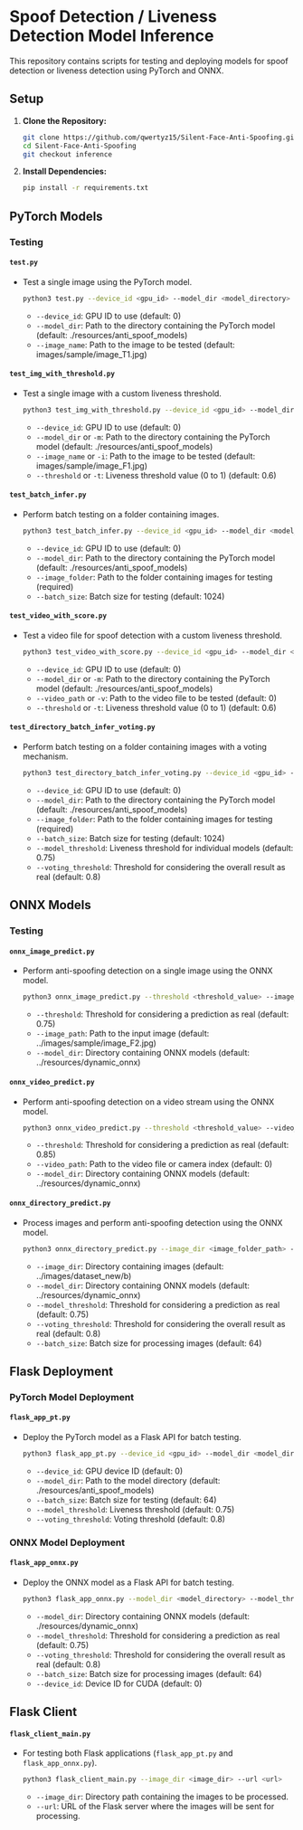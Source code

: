 # Spoof Detection / Liveness Detection Model Inference

This repository contains scripts for testing and deploying models for spoof detection or liveness detection using PyTorch and ONNX.

## Setup

1. **Clone the Repository:**
   ```bash
   git clone https://github.com/qwertyz15/Silent-Face-Anti-Spoofing.git
   cd Silent-Face-Anti-Spoofing
   git checkout inference
   ```

2. **Install Dependencies:**
   ```bash
   pip install -r requirements.txt
   ```

## PyTorch Models

### Testing

#### `test.py`

- Test a single image using the PyTorch model.
  ```bash
  python3 test.py --device_id <gpu_id> --model_dir <model_directory> --image_name <image_path>
  ```
  - `--device_id`: GPU ID to use (default: 0)
  - `--model_dir`: Path to the directory containing the PyTorch model (default: ./resources/anti_spoof_models)
  - `--image_name`: Path to the image to be tested (default: images/sample/image_T1.jpg)
  
#### `test_img_with_threshold.py`

- Test a single image with a custom liveness threshold.
  ```bash
  python3 test_img_with_threshold.py --device_id <gpu_id> --model_dir <model_directory> --image_name <image_path> --threshold <threshold_value>
  ```
  - `--device_id`: GPU ID to use (default: 0)
  - `--model_dir` or `-m`: Path to the directory containing the PyTorch model (default: ./resources/anti_spoof_models)
  - `--image_name` or `-i`: Path to the image to be tested (default: images/sample/image_F1.jpg)
  - `--threshold` or `-t`: Liveness threshold value (0 to 1) (default: 0.6)

#### `test_batch_infer.py`

- Perform batch testing on a folder containing images.
  ```bash
  python3 test_batch_infer.py --device_id <gpu_id> --model_dir <model_directory> --image_folder <image_folder_path> --batch_size <batch_size>
  ```
  - `--device_id`: GPU ID to use (default: 0)
  - `--model_dir`: Path to the directory containing the PyTorch model (default: ./resources/anti_spoof_models)
  - `--image_folder`: Path to the folder containing images for testing (required)
  - `--batch_size`: Batch size for testing (default: 1024)

#### `test_video_with_score.py`

- Test a video file for spoof detection with a custom liveness threshold.
  ```bash
  python3 test_video_with_score.py --device_id <gpu_id> --model_dir <model_directory> --video_path <video_path> --threshold <threshold_value>
  ```
  - `--device_id`: GPU ID to use (default: 0)
  - `--model_dir` or `-m`: Path to the directory containing the PyTorch model (default: ./resources/anti_spoof_models)
  - `--video_path` or `-v`: Path to the video file to be tested (default: 0)
  - `--threshold` or `-t`: Liveness threshold value (0 to 1) (default: 0.6)

#### `test_directory_batch_infer_voting.py`

- Perform batch testing on a folder containing images with a voting mechanism.
  ```bash
  python3 test_directory_batch_infer_voting.py --device_id <gpu_id> --model_dir <model_directory> --image_folder <image_folder_path> --batch_size <batch_size> --model_threshold <model_threshold_value> --voting_threshold <voting_threshold_value>
  ```
  - `--device_id`: GPU ID to use (default: 0)
  - `--model_dir`: Path to the directory containing the PyTorch model (default: ./resources/anti_spoof_models)
  - `--image_folder`: Path to the folder containing images for testing (required)
  - `--batch_size`: Batch size for testing (default: 1024)
  - `--model_threshold`: Liveness threshold for individual models (default: 0.75)
  - `--voting_threshold`: Threshold for considering the overall result as real (default: 0.8)

## ONNX Models

### Testing

#### `onnx_image_predict.py`

- Perform anti-spoofing detection on a single image using the ONNX model.
  ```bash
  python3 onnx_image_predict.py --threshold <threshold_value> --image_path <image_path> --model_dir <model_directory>
  ```
  - `--threshold`: Threshold for considering a prediction as real (default: 0.75)
  - `--image_path`: Path to the input image (default: ../images/sample/image_F2.jpg)
  - `--model_dir`: Directory containing ONNX models (default: ../resources/dynamic_onnx)

#### `onnx_video_predict.py`

- Perform anti-spoofing detection on a video stream using the ONNX model.
  ```bash
  python3 onnx_video_predict.py --threshold <threshold_value> --video_path <video_path> --model_dir <model_directory>
  ```
  - `--threshold`: Threshold for considering a prediction as real (default: 0.85)
  - `--video_path`: Path to the video file or camera index (default: 0)
  - `--model_dir`: Directory containing ONNX models (default: ../resources/dynamic_onnx)

#### `onnx_directory_predict.py`

- Process images and perform anti-spoofing detection using the ONNX model.
  ```bash
  python3 onnx_directory_predict.py --image_dir <image_folder_path> --model_dir <model_directory> --model_threshold <model_threshold_value> --voting_threshold <voting_threshold_value> --batch_size <batch_size>
  ```
  - `--image_dir`: Directory containing images (default: ../images/dataset_new/b)
  - `--model_dir`: Directory containing ONNX models (default: ../resources/dynamic_onnx)
  - `--model_threshold`: Threshold for considering a prediction as real (default: 0.75)
  - `--voting_threshold`: Threshold for considering the overall result as real (default: 0.8)
  - `--batch_size`: Batch size for processing images (default: 64)

## Flask Deployment

### PyTorch Model Deployment

#### `flask_app_pt.py`

- Deploy the PyTorch model as a Flask API for batch testing.
  ```bash
  python3 flask_app_pt.py --device_id <gpu_id> --model_dir <model_directory> --batch_size <batch_size> --model_threshold <model_threshold_value> --voting_threshold <voting_threshold_value>
  ```
  - `--device_id`: GPU device ID (default: 0)
  - `--model_dir`: Path to the model directory (default: ./resources/anti_spoof_models)
  - `--batch_size`: Batch size for testing (default: 64)
  - `--model_threshold`: Liveness threshold (default: 0.75)
  - `--voting_threshold`: Voting threshold (default: 0.8)

### ONNX Model Deployment

#### `flask_app_onnx.py`

- Deploy the ONNX model as a Flask API for batch testing.
  ```bash
  python3 flask_app_onnx.py --model_dir <model_directory> --model_threshold <model_threshold_value> --voting_threshold <voting_threshold_value> --batch_size <batch_size> --device_id <gpu_id>
  ```
  - `--model_dir`: Directory containing ONNX models (default: ./resources/dynamic_onnx)
  - `--model_threshold`: Threshold for considering a prediction as real (default: 0.75)
  - `--voting_threshold`: Threshold for considering the overall result as real (default: 0.8)
  - `--batch_size`: Batch size for processing images (default: 64)
  - `--device_id`: Device ID for CUDA (default: 0)

## Flask Client

#### `flask_client_main.py`

- For testing both Flask applications (`flask_app_pt.py` and `flask_app_onnx.py`).
  ```bash
  python3 flask_client_main.py --image_dir <image_dir> --url <url>
  ```
  - `--image_dir`: Directory path containing the images to be processed.
  - `--url`: URL of the Flask server where the images will be sent for processing.
